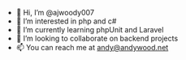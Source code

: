 - 👋 Hi, I’m @ajwoody007
- 👀 I’m interested in php and c#
- 🌱 I’m currently learning phpUnit and Laravel
- 💞️ I’m looking to collaborate on backend projects
- 📫 You can reach me at andy@andywood.net

<!---
ajwoody007/ajwoody007 is a ✨ special ✨ repository because its `README.md` (this file) appears on your GitHub profile.
You can click the Preview link to take a look at your changes.
--->
